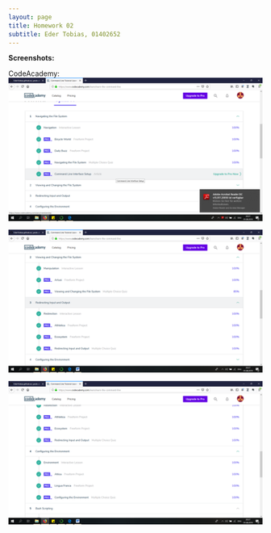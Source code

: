```yaml
---
layout: page
title: Homework 02 
subtitle: Eder Tobias, 01402652
---
```


**Screenshots:**

CodeAcademy:
![CodeAcademy](../img/HW02_1.png)

![CodeAcademy](../img/HW02_2.png)

![CodeAcademy](../img/HW02_3.png)

